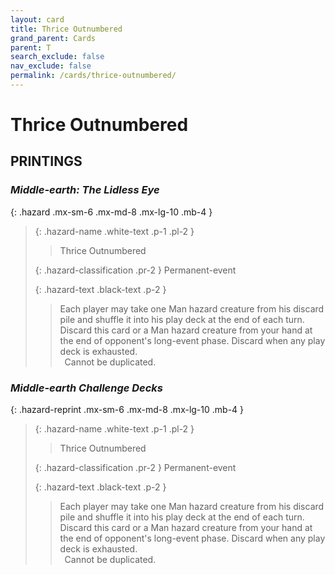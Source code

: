 ```yaml
---
layout: card
title: Thrice Outnumbered
grand_parent: Cards
parent: T
search_exclude: false
nav_exclude: false
permalink: /cards/thrice-outnumbered/
---
```


# Thrice Outnumbered


## PRINTINGS


### _Middle-earth: The Lidless Eye_

{: .hazard .mx-sm-6 .mx-md-8 .mx-lg-10 .mb-4 }
> {: .hazard-name .white-text .p-1 .pl-2 }
> > <div class="hazard-mp"></div>
> > <div class="card-name">Thrice Outnumbered</div>
>
> {: .hazard-classification .pr-2 }
> Permanent-event
>
> {: .hazard-text .black-text .p-2 }
> > Each player may take one Man hazard creature from his discard pile and shuffle it into his play deck at the end of each turn. Discard this card or a Man hazard creature from your hand at the end of opponent's long-event phase. Discard when any play deck is exhausted. <br>&ensp;Cannot be duplicated. 
>

### _Middle-earth Challenge Decks_

{: .hazard-reprint .mx-sm-6 .mx-md-8 .mx-lg-10 .mb-4 }
> {: .hazard-name .white-text .p-1 .pl-2 }
> > <div class="hazard-mp"></div>
> > <div class="card-name">Thrice Outnumbered</div>
>
> {: .hazard-classification .pr-2 }
> Permanent-event
>
> {: .hazard-text .black-text .p-2 }
> > Each player may take one Man hazard creature from his discard pile and shuffle it into his play deck at the end of each turn. Discard this card or a Man hazard creature from your hand at the end of opponent's long-event phase. Discard when any play deck is exhausted. <br>&ensp;Cannot be duplicated. 
>
